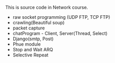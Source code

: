 This is source code in Network course.

* raw socket programming (UDP FTP, TCP FTP)
* crawling(Beautiful soup)
* packet capture
* chatProgram - Client, Server(Thread, Select)
* Django(smtp, Post)
* Phue module
* Stop and Wait ARQ
* Selective Repeat
